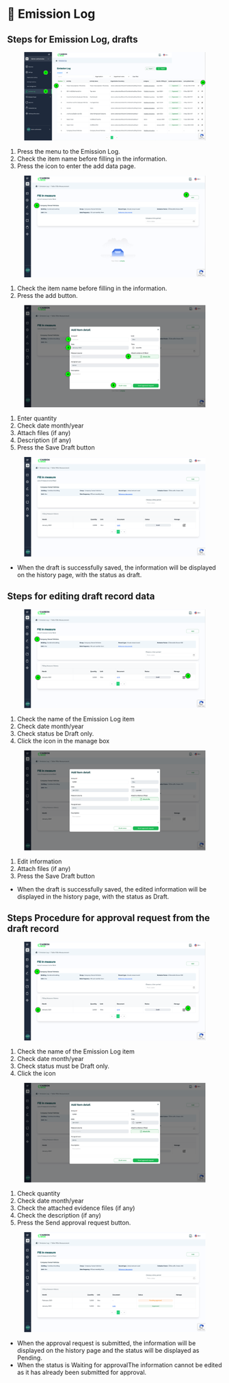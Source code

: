 # 📝 Emission Log

## Steps for Emission Log, drafts

<figure><img src="../.gitbook/assets/image (6).png" alt=""><figcaption></figcaption></figure>

1. Press the menu to the Emission Log.
2. ﻿﻿﻿Check the item name before filling in the information.
3. Press the icon to enter the add data page.



<figure><img src="../.gitbook/assets/image (1) (1) (1) (1) (1) (1) (1) (1).png" alt=""><figcaption></figcaption></figure>

1. Check the item name before filling in the information.
2. Press the add button.



<figure><img src="../.gitbook/assets/image (2) (1) (1) (1) (1) (1).png" alt=""><figcaption></figcaption></figure>

1. Enter quantity
2. ﻿﻿﻿Check date month/year
3. ﻿﻿﻿Attach files (if any)
4. ﻿﻿﻿Description (if any)
5. ﻿﻿﻿Press the Save Draft button



<figure><img src="../.gitbook/assets/image (3) (1) (1).png" alt=""><figcaption></figcaption></figure>

* When the draft is successfully saved, the information will be displayed on the history page, with the status as draft.



## Steps for editing draft record data

<figure><img src="../.gitbook/assets/image (4) (1).png" alt=""><figcaption></figcaption></figure>

1. Check the name of the Emission Log item
2. Check date month/year&#x20;
3. Check status be Draft only.&#x20;
4. Click the icon in the manage box



<figure><img src="../.gitbook/assets/image (5) (1).png" alt=""><figcaption></figcaption></figure>

1. Edit information
2. ﻿﻿﻿Attach files (if any)
3. ﻿﻿﻿Press the Save Draft button

* When the draft is successfully saved, the edited information will be displayed in the history page, with the status as Draft.

## Steps Procedure for approval request from the draft record

<figure><img src="../.gitbook/assets/image (6) (1).png" alt=""><figcaption></figcaption></figure>

1. Check the name of the Emission Log item
2. ﻿﻿﻿Check date month/year
3. ﻿﻿﻿Check status must be Draft only.
4. ﻿﻿﻿Click the icon



<figure><img src="../.gitbook/assets/image (7).png" alt=""><figcaption></figcaption></figure>

1. Check quantity
2. ﻿﻿﻿Check date month/year
3. ﻿﻿﻿Check the attached evidence files (if any)
4. ﻿﻿﻿Check the description (if any)
5. ﻿﻿﻿Press the Send approval request button.



<figure><img src="../.gitbook/assets/image (8).png" alt=""><figcaption></figcaption></figure>

* When the approval request is submitted, the information will be displayed on the history page and the status will be displayed as Pending.
* When the status is Waiting for approvalThe information cannot be edited as it has already been submitted for approval.
